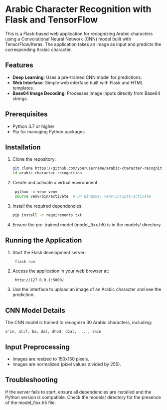 # Arabic Character Recognition with Flask and TensorFlow

This is a Flask-based web application for recognizing Arabic characters using a Convolutional Neural Network (CNN) model built with TensorFlow/Keras. The application takes an image as input and predicts the corresponding Arabic character.

## Features

- **Deep Learning**: Uses a pre-trained CNN model for predictions.
- **Web Interface**: Simple web interface built with Flask and HTML templates.
- **Base64 Image Decoding**: Processes image inputs directly from Base64 strings.

## Prerequisites
- Python 3.7 or higher
- Pip for managing Python packages

## Installation
1. Clone the repository:

   ```bash
   git clone https://github.com/yourusername/arabic-character-recognition.git
   cd arabic-character-recognition
   
2. Create and activate a virtual environment:
   ```bash
    python -m venv venv
    source venv/bin/activate  # On Windows: venv\Scripts\activate
   
3. Install the required dependencies:
    ```bash
    pip install -r requirements.txt
4. Ensure the pre-trained model (model_fixx.h5) is in the models/ directory.

## Running the Application
1. Start the Flask development server:
   ```bash
    flask run
2. Access the application in your web browser at:

   ```arduino
    http://127.0.0.1:5000/
3. Use the interface to upload an image of an Arabic character and see the prediction.

## CNN Model Details
The CNN model is trained to recognize 30 Arabic characters, including:

`a'in, alif, ba, dal, dhod, dzal, ... , zain`

## Input Preprocessing
- Images are resized to 150x150 pixels.
- Images are normalized (pixel values divided by 255).

## Troubleshooting
If the server fails to start, ensure all dependencies are installed and the Python version is compatible.
Check the models/ directory for the presence of the model_fixx.h5 file.
